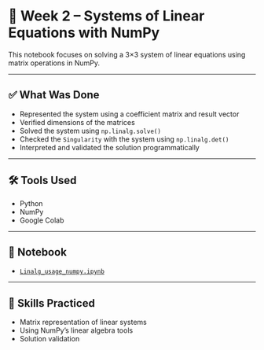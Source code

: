 # 📘 Week 2 – Systems of Linear Equations with NumPy

This notebook focuses on solving a 3×3 system of linear equations using matrix operations in NumPy.

---

## ✅ What Was Done

- Represented the system using a coefficient matrix and result vector
- Verified dimensions of the matrices
- Solved the system using `np.linalg.solve()`
- Checked the  `Singularity` with the system using `np.linalg.det()`
- Interpreted and validated the solution programmatically

---

## 🛠 Tools Used

- Python  
- NumPy  
- Google Colab

---

## 📓 Notebook

- [`Linalg_usage_numpy.ipynb`](./Linalg_usage_numpy.ipynb)

---

## 🧠 Skills Practiced

- Matrix representation of linear systems  
- Using NumPy’s linear algebra tools  
- Solution validation
